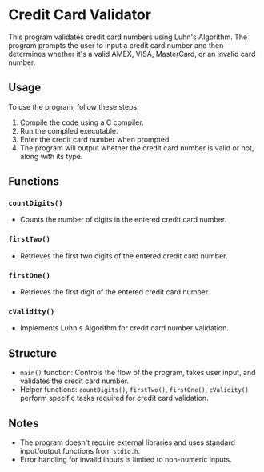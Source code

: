 # Credit Card Validator

This program validates credit card numbers using Luhn's Algorithm. The program prompts the user to input a credit card number and then determines whether it's a valid AMEX, VISA, MasterCard, or an invalid card number.

## Usage

To use the program, follow these steps:

1. Compile the code using a C compiler.
2. Run the compiled executable.
3. Enter the credit card number when prompted.
4. The program will output whether the credit card number is valid or not, along with its type.

## Functions

### `countDigits()`
- Counts the number of digits in the entered credit card number.

### `firstTwo()`
- Retrieves the first two digits of the entered credit card number.

### `firstOne()`
- Retrieves the first digit of the entered credit card number.

### `cValidity()`
- Implements Luhn's Algorithm for credit card number validation.

## Structure

- `main()` function: Controls the flow of the program, takes user input, and validates the credit card number.
- Helper functions: `countDigits()`, `firstTwo()`, `firstOne()`, `cValidity()` perform specific tasks required for credit card validation.

## Notes

- The program doesn't require external libraries and uses standard input/output functions from `stdio.h`.
- Error handling for invalid inputs is limited to non-numeric inputs.
